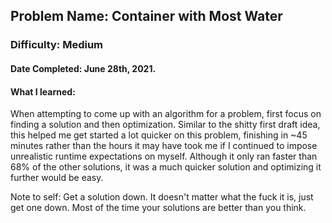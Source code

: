 ## Problem Name: Container with Most Water
### Difficulty: Medium
#### Date Completed: June 28th, 2021.

#### What I learned:
When attempting to come up with an algorithm for a problem, first focus on finding a solution and then optimization. 
Similar to the shitty first draft idea, this helped me get started a lot quicker on this problem, finishing in ~45 minutes rather
than the hours it may have took me if I continued to impose unrealistic runtime expectations on myself. Although it only ran
faster than 68% of the other solutions, it was a much quicker solution and optimizing it further would be easy.

Note to self: Get a solution down. It doesn't matter what the fuck it is, just get one down. Most of the time your solutions are
better than you think.
